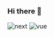 ### Hi there 👋
![next](https://img.shields.io/badge/Next-000000?style=for-the-badge&logo=nextdotjs&logoColor=FFFFFF)
![vue](https://img.shields.io/badge/Vue-20232A?style=for-the-badge&logo=vue&logoColor=61DAFB)

